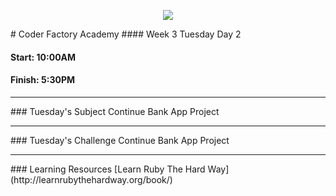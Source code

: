 <p align="center"><img src="https://github.com/coder-factory-academy/cf-guidline-css/blob/master/CFA.png"></p>
# Coder Factory Academy
#### Week 3 Tuesday Day 2

#### Start: 10:00AM
#### Finish: 5:30PM
<hr>
### Tuesday's Subject
Continue Bank App Project


<hr>
### Tuesday's Challenge
Continue Bank App Project

<hr>
### Learning Resources
[Learn Ruby The Hard Way](http://learnrubythehardway.org/book/) <br>
